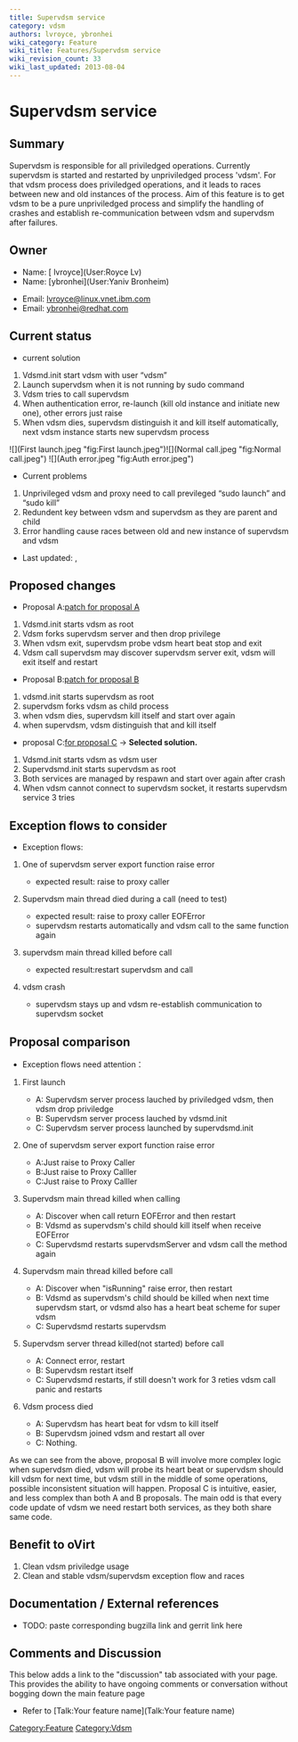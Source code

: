 ```yaml
---
title: Supervdsm service
category: vdsm
authors: lvroyce, ybronhei
wiki_category: Feature
wiki_title: Features/Supervdsm service
wiki_revision_count: 33
wiki_last_updated: 2013-08-04
---
```


# Supervdsm service

## Summary

Supervdsm is responsible for all priviledged operations. Currently supervdsm is started and restarted by unpriviledged process 'vdsm'. For that vdsm process does priviledged operations, and it leads to races between new and old instances of the process. Aim of this feature is to get vdsm to be a pure unpriviledged process and simplify the handling of crashes and establish re-communication between vdsm and supervdsm after failures.

## Owner

*   Name: [ lvroyce](User:Royce Lv)
*   Name: [ybronhei](User:Yaniv Bronheim)

<!-- -->

*   Email: <lvroyce@linux.vnet.ibm.com>
*   Email: <ybronhei@redhat.com>

## Current status

*   current solution

1.  Vdsmd.init start vdsm with user “vdsm”
2.  Launch supervdsm when it is not running by sudo command
3.  Vdsm tries to call supervdsm
4.  When authentication error, re-launch (kill old instance and initiate new one), other errors just raise
5.  When vdsm dies, supervdsm distinguish it and kill itself automatically, next vdsm instance starts new supervdsm process

![](First launch.jpeg "fig:First launch.jpeg")![](Normal call.jpeg "fig:Normal call.jpeg") ![](Auth error.jpeg "fig:Auth error.jpeg")

*   Current problems

1.  Unprivileged vdsm and proxy need to call previleged “sudo launch” and “sudo kill”
2.  Redundent key between vdsm and supervdsm as they are parent and child
3.  Error handling cause races between old and new instance of supervdsm and vdsm

*   Last updated: ,

## Proposed changes

*   Proposal A:[patch for proposal A](http://gerrit.ovirt.org/gitweb?p=vdsm.git;a=commit;h=976dbb13e6cd8136b12ed58ccd2a5176b730bddf)

1.  Vdsmd.init starts vdsm as root
2.  Vdsm forks supervdsm server and then drop privilege
3.  When vdsm exit, supervdsm probe vdsm heart beat stop and exit
4.  Vdsm call supervdsm may discover supervdsm server exit, vdsm will exit itself and restart

*   Proposal B:[patch for proposal B](http://gerrit.ovirt.org/gitweb?p=vdsm.git;a=commit;h=033ef4bc73dbbb36dd8180049626e7f4cde56334)

1.  vdsmd.init starts supervdsm as root
2.  supervdsm forks vdsm as child process
3.  when vdsm dies, supervdsm kill itself and start over again
4.  when supervdsm, vdsm distinguish that and kill itself

*   proposal C:[for proposal C](http://gerrit.ovirt.org/#/c/11051/patch) -> **Selected solution.**

1.  Vdsmd.init starts vdsm as vdsm user
2.  Supervdsmd.init starts supervdsm as root
3.  Both services are managed by respawn and start over again after crash
4.  When vdsm cannot connect to supervdsm socket, it restarts supervdsm service 3 tries

## Exception flows to consider

*   Exception flows:

1.  One of supervdsm server export function raise error
    -   expected result: raise to proxy caller

2.  Supervdsm main thread died during a call (need to test)
    -   expected result: raise to proxy caller EOFError
    -   supervdsm restarts automatically and vdsm call to the same function again

3.  supervdsm main thread killed before call
    -   expected result:restart supervdsm and call

4.  vdsm crash
    -   supervdsm stays up and vdsm re-establish communication to supervdsm socket

## Proposal comparison

*   Exception flows need attention：

1.  First launch
    -   A: Supervdsm server process lauched by priviledged vdsm, then vdsm drop priviledge
    -   B: Supervdsm server process lauched by vdsmd.init
    -   C: Supervdsm server process launched by supervdsmd.init

2.  One of supervdsm server export function raise error
    -   A:Just raise to Proxy Caller
    -   B:Just raise to Proxy Calller
    -   C:Just raise to Proxy Calller

3.  Supervdsm main thread killed when calling
    -   A: Discover when call return EOFError and then restart
    -   B: Vdsmd as supervdsm's child should kill itself when receive EOFError
    -   C: Supervdsmd restarts supervdsmServer and vdsm call the method again

4.  Supervdsm main thread killed before call
    -   A: Discover when "isRunning" raise error, then restart
    -   B: Vdsmd as supervdsm's child should be killed when next time supervdsm start, or vdsmd also has a heart beat scheme for super vdsm
    -   C: Supervdsmd restarts supervdsm

5.  Supervdsm server thread killed(not started) before call
    -   A: Connect error, restart
    -   B: Supervdsm restart itself
    -   C: Supervdsmd restarts, if still doesn't work for 3 reties vdsm call panic and restarts

6.  Vdsm process died
    -   A: Supervdsm has heart beat for vdsm to kill itself
    -   B: Supervdsm joined vdsm and restart all over
    -   C: Nothing.

As we can see from the above, proposal B will involve more complex logic when supervdsm died, vdsm will probe its heart beat or supervdsm should kill vdsm for next time, but vdsm still in the middle of some operations, possible inconsistent situation will happen. Proposal C is intuitive, easier, and less complex than both A and B proposals. The main odd is that every code update of vdsm we need restart both services, as they both share same code.

## Benefit to oVirt

1.  Clean vdsm priviledge usage
2.  Clean and stable vdsm/supervdsm exception flow and races

## Documentation / External references

*   TODO: paste corresponding bugzilla link and gerrit link here

## Comments and Discussion

This below adds a link to the "discussion" tab associated with your page. This provides the ability to have ongoing comments or conversation without bogging down the main feature page

*   Refer to [Talk:Your feature name](Talk:Your feature name)

<Category:Feature> <Category:Vdsm>

